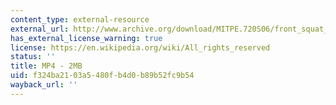 ```yaml
---
content_type: external-resource
external_url: http://www.archive.org/download/MITPE.720S06/front_squat_olymipic_grip-220k.mp4
has_external_license_warning: true
license: https://en.wikipedia.org/wiki/All_rights_reserved
status: ''
title: MP4 - 2MB
uid: f324ba21-03a5-480f-b4d0-b89b52fc9b54
wayback_url: ''
---
```


